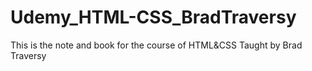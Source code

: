 # Udemy_HTML-CSS_BradTraversy
This is the note and book for the course of HTML&amp;CSS Taught by Brad Traversy
